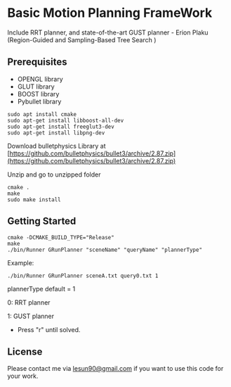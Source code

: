 # Basic Motion Planning FrameWork
Include RRT planner, and state-of-the-art GUST planner - Erion Plaku (Region-Guided and Sampling-Based Tree Search )

## Prerequisites
- OPENGL library
- GLUT library
- BOOST library
- Pybullet library

```
sudo apt install cmake
sudo apt-get install libboost-all-dev
sudo apt-get install freeglut3-dev
sudo apt-get install libpng-dev
```

Download bulletphysics Library at [https://github.com/bulletphysics/bullet3/archive/2.87.zip](https://github.com/bulletphysics/bullet3/archive/2.87.zip)

Unzip and go to unzipped folder

```
cmake .
make
sudo make install
```

## Getting Started
```
cmake -DCMAKE_BUILD_TYPE="Release"
make
./bin/Runner GRunPlanner "sceneName" "queryName" "plannerType"
```

Example:
```
./bin/Runner GRunPlanner sceneA.txt query0.txt 1
```
plannerType default = 1

0: RRT planner

1: GUST planner

- Press "r" until solved.

## License

Please contact me via lesun90@gmail.com if you want to use this code for your work.
